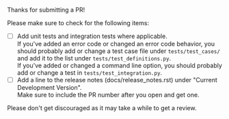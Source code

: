 Thanks for submitting a PR!

Please make sure to check for the following items:
- [ ] Add unit tests and integration tests where applicable.  
      If you've added an error code or changed an error code behavior,
      you should probably add or change a test case file under `tests/test_cases/` and add 
      it to the list under `tests/test_definitions.py`.  
      If you've added or changed a command line option,
      you should probably add or change a test in `tests/test_integration.py`.
- [ ] Add a line to the release notes (docs/release_notes.rst) under "Current Development Version".  
      Make sure to include the PR number after you open and get one.
   
Please don't get discouraged as it may take a while to get a review.
